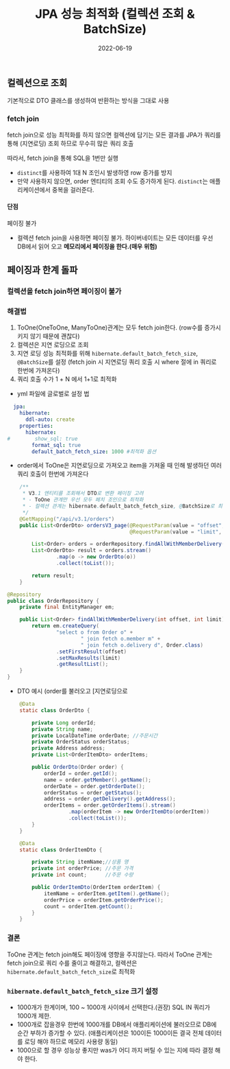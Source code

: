 ﻿---
layout: post
title: "JPA 성능 최적화 (컬렉션 조회 & BatchSize) "
date: 2022-06-19
categories: [JPA]
---

## 컬렉션으로 조회
기본적으로 DTO 클래스를 생성하여 반환하는 방식을 그대로 사용

### fetch join
fetch join으로 성능 최적화를 하지 않으면 컬렉션에 담기는 모든 결과를 JPA가 쿼리를 통해 (지연로딩) 조회 하므로 무수히 많은 쿼리 호출

따라서, fetch join을 통해 SQL을 1번만 실행

- `distinct`를 사용하여 1대 N 조인시 발생하영 row 증가를 방지
- 만약 사용하지 않으면, order 엔티티의 조회 수도 증가하게 된다. `distinct`는 애플리케이션에서 중복을 걸러준다.

#### 단점
페이징 불가

- 컬렉션 fetch join을 사용하면 페이징 불가. 하이버네이트는 모든 데이터를 우선 DB에서 읽어 오고 __메모리에서 페이징을 한다.(매우 위험)__

## 페이징과 한계 돌파
### 컬렉션을 fetch join하면 페이징이 불가

### 해결법
1. ToOne(OneToOne, ManyToOne)관계는 모두 fetch join한다. (row수를 증가시키지 않기 때문에 괜찮다)
2. 컬렉션은 지연 로딩으로 조회
3. 지연 로딩 성능 최적화를 위해 `hibernate.default_batch_fetch_size`, `@BatchSize`를 설정 (fetch join 시 지연로딩 쿼리 호출 시 where 절에 in 쿼리로 한번에 가져온다)
4. 쿼리 호출 수가 1 + N 에서 1+1로 최적화

- yml 파일에 글로벌로 설정 법
```yml
  jpa:
    hibernate:
      ddl-auto: create
    properties:
      hibernate:
#        show_sql: true
        format_sql: true
        default_batch_fetch_size: 1000 #최적화 옵션
```

- order에서 ToOne은 지연로딩으로 가져오고 item을 가져올 때 인해 발생하던 여러 쿼리 호출이 한번에 가져온다

```java
    /**
     * V3.1 엔티티를 조회해서 DTO로 변환 페이징 고려
     * - ToOne 관계만 우선 모두 페치 조인으로 최적화
     * - 컬렉션 관계는 hibernate.default_batch_fetch_size, @BatchSize로 최적화
     */
    @GetMapping("/api/v3.1/orders")
    public List<OrderDto> ordersV3_page(@RequestParam(value = "offset", defaultValue = "0") int offset,
                                        @RequestParam(value = "limit", defaultValue = "100") int limit) {

        List<Order> orders = orderRepository.findAllWithMemberDelivery(offset, limit);
        List<OrderDto> result = orders.stream()
                .map(o -> new OrderDto(o))
                .collect(toList());

        return result;
    }


```
```java
@Repository
public class OrderRepository {
	private final EntityManager em;

    public List<Order> findAllWithMemberDelivery(int offset, int limit) {
        return em.createQuery(
                "select o from Order o" +
                        " join fetch o.member m" +
                        " join fetch o.delivery d", Order.class)
                .setFirstResult(offset)
                .setMaxResults(limit)
                .getResultList();
    }
}
```

- DTO 예시 (order를 불러오고 [지연로딩으로 

```java
    @Data
    static class OrderDto {

        private Long orderId;
        private String name;
        private LocalDateTime orderDate; //주문시간
        private OrderStatus orderStatus;
        private Address address;
        private List<OrderItemDto> orderItems;

        public OrderDto(Order order) {
            orderId = order.getId();
            name = order.getMember().getName();
            orderDate = order.getOrderDate();
            orderStatus = order.getStatus();
            address = order.getDelivery().getAddress();
            orderItems = order.getOrderItems().stream()
                    .map(orderItem -> new OrderItemDto(orderItem))
                    .collect(toList());
        }
    }

    @Data
    static class OrderItemDto {

        private String itemName;//상품 명
        private int orderPrice; //주문 가격
        private int count;      //주문 수량

        public OrderItemDto(OrderItem orderItem) {
            itemName = orderItem.getItem().getName();
            orderPrice = orderItem.getOrderPrice();
            count = orderItem.getCount();
        }
    }
```

### 결론
ToOne 관계는 fetch join해도 페이징에 영향을 주지않는다. 따라서 ToOne 관계는 fetch join으로 쿼리 수를 줄이고 해결하고, 컬렉션은 `hibernate.default_batch_fetch_size`로 최적화

### `hibernate.default_batch_fetch_size` 크기 설정
- 1000개가 한계이며, 100 ~ 1000개 사이에서 선택한다.(권장) SQL IN 쿼리가 1000개 제한.
- 1000개로 잡을경우 한번에 1000개를 DB에서 애플리케이션에 불러오므로 DB에 순간 부하가 증가할 수 있다. (애플리케이션은 100이든 1000이든 결국 전체 데이터를 로딩 해야 하므로 메모리 사용량 동일)
- 1000으로 할 경우 성능상 좋지만 was가 어디 까지 버틸 수 있는 지에 따라 결정 해야 한다.
